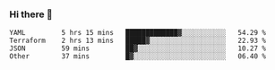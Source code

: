### Hi there 👋


<!--START_SECTION:waka-->

```text
YAML         5 hrs 15 mins   █████████████▓░░░░░░░░░░░   54.29 %
Terraform    2 hrs 13 mins   █████▓░░░░░░░░░░░░░░░░░░░   22.93 %
JSON         59 mins         ██▓░░░░░░░░░░░░░░░░░░░░░░   10.27 %
Other        37 mins         █▓░░░░░░░░░░░░░░░░░░░░░░░   06.40 %
```

<!--END_SECTION:waka-->

<!--
**ssrahul96/ssrahul96** is a ✨ _special_ ✨ repository because its `README.md` (this file) appears on your GitHub profile.

Here are some ideas to get you started:

- 🔭 I’m currently working on ...
- 🌱 I’m currently learning ...
- 👯 I’m looking to collaborate on ...
- 🤔 I’m looking for help with ...
- 💬 Ask me about ...
- 📫 How to reach me: ...
- 😄 Pronouns: ...
- ⚡ Fun fact: ...
-->
